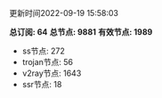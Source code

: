 更新时间2022-09-19 15:58:03

**总订阅: 64**
**总节点: 9881**
**有效节点: 1989**
- ss节点: 272
- trojan节点: 56
- v2ray节点: 1643
- ssr节点: 18
